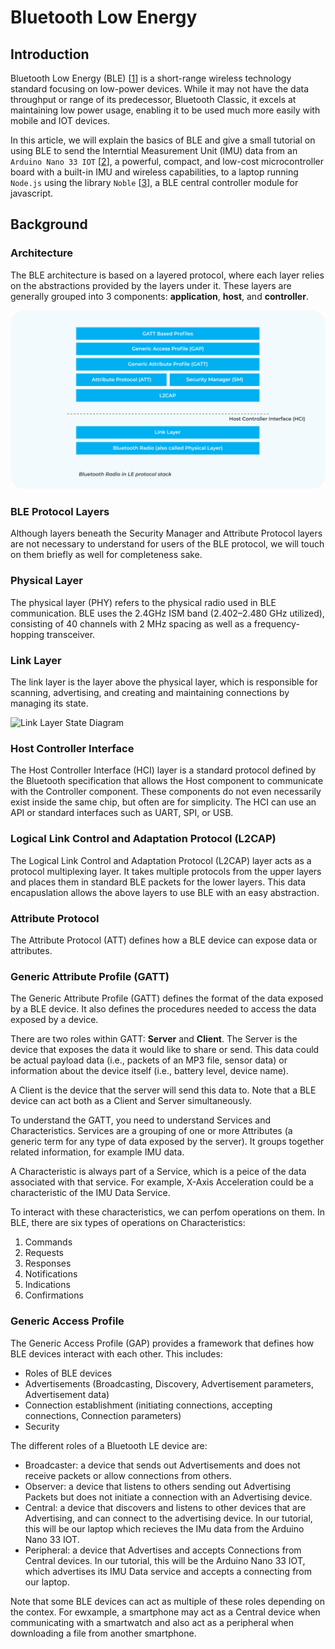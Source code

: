 # Bluetooth Low Energy

## Introduction

Bluetooth Low Energy (BLE) [[1](https://www.bluetooth.com/learn-about-bluetooth/tech-overview/)] is a short-range wireless technology standard focusing on low-power devices. While it may not have the data throughput or range of its predecessor, Bluetooth Classic, it excels at maintaining low power usage, enabling it to be used much more easily with mobile and IOT devices.

In this article, we will explain the basics of BLE and give a small tutorial on using BLE to send the Interntial Measurement Unit (IMU) data from an `Arduino Nano 33 IOT` [[2](https://store-usa.arduino.cc/products/arduino-nano-33-iot)], a powerful, compact, and low-cost microcontroller board with a built-in IMU and wireless capabilities, to a laptop running `Node.js` using the library `Noble` [[3](https://www.npmjs.com/package/@abandonware/noble)], a BLE central controller module for javascript.

## Background

### Architecture

The BLE architecture is based on a layered protocol, where each layer relies on the abstractions provided by the layers under it. These layers are generally grouped into 3 components: **application**, **host**, and **controller**.

![Bluetooth Low Energy Protocol Architecture](https://github.com/ECE-180D-WS-2024/Wiki-Knowledge-Base/blob/main/Images/JacobLevinson/Image0.png)

### BLE Protocol Layers

Although layers beneath the Security Manager and Attribute Protocol layers are not necessary to understand for users of the BLE protocol, we will touch on them briefly as well for completeness sake.

### Physical Layer

The physical layer (PHY) refers to the physical radio used in BLE communication. BLE uses the 2.4GHz ISM band (2.402–2.480 GHz utilized), consisting of 40 channels with 2 MHz spacing as well as a frequency-hopping transceiver.

### Link Layer

The link layer is the layer above the physical layer, which is responsible for scanning, advertising, and creating and maintaining connections by managing its state.

![Link Layer State Diagram](https://github.com/ECE-180D-WS-2024/Wiki-Knowledge-Base/blob/main/Images/JacobLevinson/Image1.png)

### Host Controller Interface

The Host Controller Interface (HCI) layer is a standard protocol defined by the Bluetooth specification that allows the Host component to communicate with the Controller component. These components do not even necessarily exist inside the same chip, but often are for simplicity. The HCI can use an API or standard interfaces such as UART, SPI, or USB.

### Logical Link Control and Adaptation Protocol (L2CAP)

The Logical Link Control and Adaptation Protocol (L2CAP) layer acts as a protocol multiplexing layer. It takes multiple protocols from the upper layers and places them in standard BLE packets for the lower layers. This data encapuslation allows the above layers to use BLE with an easy abstraction.

### Attribute Protocol

The Attribute Protocol (ATT) defines how a BLE device can expose data or attributes.

### Generic Attribute Profile (GATT)

The Generic Attribute Profile (GATT) defines the format of the data exposed by a BLE device. It also defines the procedures needed to access the data exposed by a device.

There are two roles within GATT: **Server** and **Client**. The Server is the device that exposes the data it would like to share or send. This data could be actual payload data (i.e., packets of an MP3 file, sensor data) or information about the device itself (i.e., battery level, device name).

A Client is the device that the server will send this data to. Note that a BLE device can act both as a Client and Server simultaneously.

To understand the GATT, you need to understand Services and Characteristics. Services are a grouping of one or more Attributes (a generic term for any type of data exposed by the server). It groups together related information, for example IMU data.

A Characteristic is always part of a Service, which is a peice of the data associated with that service. For example, X-Axis Acceleration could be a characteristic of the IMU Data Service.

To interact with these characteristics, we can perfom operations on them. In BLE, there are six types of operations on Characteristics:

1. Commands
2. Requests
3. Responses
4. Notifications
5. Indications
6. Confirmations

### Generic Access Profile

The Generic Access Profile (GAP) provides a framework that defines how BLE devices interact with each other. This includes:

+ Roles of BLE devices
+ Advertisements (Broadcasting, Discovery, Advertisement parameters, Advertisement data)
+ Connection establishment (initiating connections, accepting connections, Connection parameters)
+ Security

The different roles of a Bluetooth LE device are:

+ Broadcaster: a device that sends out Advertisements and does not receive packets or allow connections from others.
+ Observer: a device that listens to others sending out Advertising Packets but does not initiate a connection with an Advertising device.
+ Central: a device that discovers and listens to other devices that are Advertising, and can connect to the advertising device. In our tutorial, this will be our laptop which recieves the IMu data from the Arduino Nano 33 IOT.
+ Peripheral: a device that Advertises and accepts Connections from Central devices. In our tutorial, this will be the Arduino Nano 33 IOT, which advertises its IMU Data service and accepts a connecting from our laptop.

Note that some BLE devices can act as multiple of these roles depending on the contex. For ewxample, a smartphone may act as a Central device when communicating with a smartwatch and also act as a peripheral when downloading a file from another smartphone.
